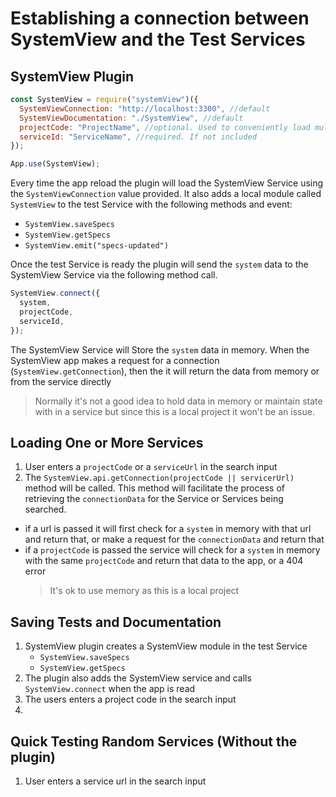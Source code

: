 # Establishing a connection between SystemView and the Test Services

## SystemView Plugin

```javascript
const SystemView = require("systemView")({
  SystemViewConnection: "http://localhost:3300", //default
  SystemViewDocumentation: "./SystemView", //default
  projectCode: "ProjectName", //optional. Used to conveniently load multiple services as one project
  serviceId: "ServiceName", //required. If not included
});

App.use(SystemView);
```

Every time the app reload the plugin will load the SystemView Service using the `SystemViewConnection` value provided. It also adds a local module called `SystemView` to the test Service with the following methods and event:

- `SystemView.saveSpecs`
- `SystemView.getSpecs`
- `SystemView.emit("specs-updated")`

Once the test Service is ready the plugin will send the `system` data to the SystemView Service via the following method call.

```javascript
SystemView.connect({
  system,
  projectCode,
  serviceId,
});
```

The SystemView Service will Store the `system` data in memory. When the SystemView app makes a request for a connection (`SystemView.getConnection`), then the it will return the data from memory or from the service directly

> Normally it's not a good idea to hold data in memory or maintain state with in a service but since this is a local project it won't be an issue.

## Loading One or More Services

1. User enters a `projectCode` or a `serviceUrl` in the search input
2. The `SystemView.api.getConnection(projectCode || servicerUrl)` method will be called. This method will facilitate the process of retrieving the `connectionData` for the Service or Services being searched.

- if a url is passed it will first check for a `system` in memory with that url and return that, or make a request for the `connectionData` and return that
- if a `projectCode` is passed the service will check for a `system` in memory with the same `projectCode` and return that data to the app, or a 404 error
  > It's ok to use memory as this is a local project

## Saving Tests and Documentation

1. SystemView plugin creates a SystemView module in the test Service
   - `SystemView.saveSpecs`
   - `SystemView.getSpecs`
2. The plugin also adds the SystemView service and calls `SystemView.connect` when the app is read
3. The users enters a project code in the search input
4.

## Quick Testing Random Services (Without the plugin)

1. User enters a service url in the search input
